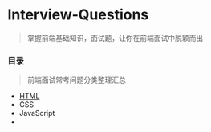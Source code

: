 # Interview-Questions
> 掌握前端基础知识，面试题，让你在前端面试中脱颖而出

### 目录
> 前端面试常考问题分类整理汇总
* [HTML](https://github.com/Aw5850/Interview/HTML.md)
* CSS
* JavaScript
* 
